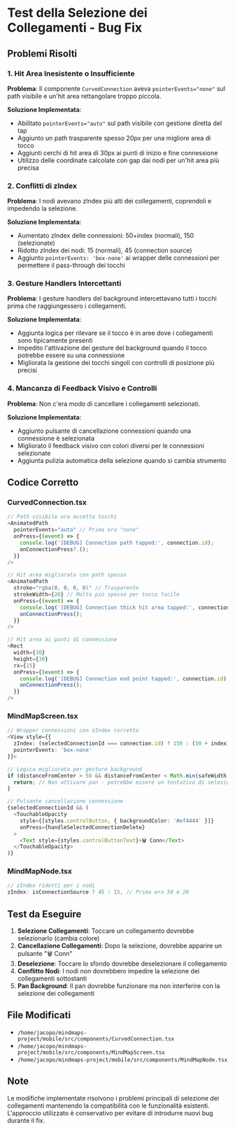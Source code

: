 # Test della Selezione dei Collegamenti - Bug Fix

## Problemi Risolti

### 1. Hit Area Inesistente o Insufficiente
**Problema**: Il componente `CurvedConnection` aveva `pointerEvents="none"` sul path visibile e un'hit area rettangolare troppo piccola.

**Soluzione Implementata**:
- Abilitato `pointerEvents="auto"` sul path visibile con gestione diretta del tap
- Aggiunto un path trasparente spesso 20px per una migliore area di tocco
- Aggiunti cerchi di hit area di 30px ai punti di inizio e fine connessione
- Utilizzo delle coordinate calcolate con gap dai nodi per un'hit area più precisa

### 2. Conflitti di zIndex
**Problema**: I nodi avevano zIndex più alti dei collegamenti, coprendoli e impedendo la selezione.

**Soluzione Implementata**:
- Aumentato zIndex delle connessioni: 50+index (normali), 150 (selezionate)
- Ridotto zIndex dei nodi: 15 (normali), 45 (connection source)
- Aggiunto `pointerEvents: 'box-none'` ai wrapper delle connessioni per permettere il pass-through dei tocchi

### 3. Gesture Handlers Intercettanti
**Problema**: I gesture handlers del background intercettavano tutti i tocchi prima che raggiungessero i collegamenti.

**Soluzione Implementata**:
- Aggiunta logica per rilevare se il tocco è in aree dove i collegamenti sono tipicamente presenti
- Impedito l'attivazione dei gesture del background quando il tocco potrebbe essere su una connessione
- Migliorata la gestione dei tocchi singoli con controlli di posizione più precisi

### 4. Mancanza di Feedback Visivo e Controlli
**Problema**: Non c'era modo di cancellare i collegamenti selezionati.

**Soluzione Implementata**:
- Aggiunto pulsante di cancellazione connessioni quando una connessione è selezionata
- Migliorato il feedback visivo con colori diversi per le connessioni selezionate
- Aggiunta pulizia automatica della selezione quando si cambia strumento

## Codice Corretto

### CurvedConnection.tsx
```typescript
// Path visibile ora accetta tocchi
<AnimatedPath
  pointerEvents="auto" // Prima era "none"
  onPress={(event) => {
    console.log('[DEBUG] Connection path tapped:', connection.id);
    onConnectionPress?.();
  }}
/>

// Hit area migliorata con path spesso
<AnimatedPath
  stroke="rgba(0, 0, 0, 0)" // Trasparente
  strokeWidth={20} // Molto più spesso per tocco facile
  onPress={(event) => {
    console.log('[DEBUG] Connection thick hit area tapped:', connection.id);
    onConnectionPress();
  }}
/>

// Hit area ai punti di connessione
<Rect
  width={30}
  height={30}
  rx={15}
  onPress={(event) => {
    console.log('[DEBUG] Connection end point tapped:', connection.id);
    onConnectionPress();
  }}
/>
```

### MindMapScreen.tsx
```typescript
// Wrapper connessioni con zIndex corretto
<View style={{ 
  zIndex: (selectedConnectionId === connection.id) ? 150 : (50 + index),
  pointerEvents: 'box-none'
}}>

// Logica migliorata per gesture background
if (distanceFromCenter > 50 && distanceFromCenter < Math.min(safeWidth, safeHeight) / 2 && connections.length > 0) {
  return; // Non attivare pan - potrebbe essere un tentativo di selezionare connessione
}

// Pulsante cancellazione connessione
{selectedConnectionId && (
  <TouchableOpacity 
    style={[styles.controlButton, { backgroundColor: '#ef4444' }]} 
    onPress={handleSelectedConnectionDelete}
  >
    <Text style={styles.controlButtonText}>🗑️ Conn</Text>
  </TouchableOpacity>
)}
```

### MindMapNode.tsx
```typescript
// zIndex ridotti per i nodi
zIndex: isConnectionSource ? 45 : 15, // Prima era 50 e 20
```

## Test da Eseguire

1. **Selezione Collegamenti**: Toccare un collegamento dovrebbe selezionarlo (cambia colore)
2. **Cancellazione Collegamenti**: Dopo la selezione, dovrebbe apparire un pulsante "🗑️ Conn"
3. **Deselezione**: Toccare lo sfondo dovrebbe deselezionare il collegamento
4. **Conflitto Nodi**: I nodi non dovrebbero impedire la selezione dei collegamenti sottostanti
5. **Pan Background**: Il pan dovrebbe funzionare ma non interferire con la selezione dei collegamenti

## File Modificati

- `/home/jacopo/mindmaps-project/mobile/src/components/CurvedConnection.tsx`
- `/home/jacopo/mindmaps-project/mobile/src/components/MindMapScreen.tsx`
- `/home/jacopo/mindmaps-project/mobile/src/components/MindMapNode.tsx`

## Note

Le modifiche implementate risolvono i problemi principali di selezione dei collegamenti mantenendo la compatibilità con le funzionalità esistenti. L'approccio utilizzato è conservativo per evitare di introdurre nuovi bug durante il fix.